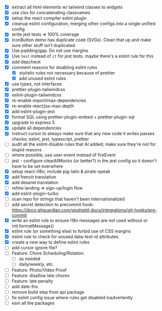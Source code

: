 - [x] extract all html elements w/ tailwind classes to widgets
- [x] use clsx for concatenating classnames
- [x] setup the react compiler eslint plugin
- [x] cleanup eslint configuration, merging other configs into a single unified
      config
- [x] write jest tests => 100% coverage
- [x] IconButton demo has duplicate code (SVGs). Clean that up and make sure
      other stuff isn't duplicated.
- [x] Use padding/gap. Do not use margins
- [x] Use `test` instead of `it` for jest tests. maybe there's a eslint rule for
      this
- [x] add depcheck
- [x] comment reasons for disabling eslint rules
  - [x] stylistic rules not necessary because of prettier
  - [x] add unused eslint rules
- [x] use types, not interfaces
- [x] prettier-plugin-tailwindcss
- [x] eslint-plugin-tailwindcss
- [x] re-enable import/max-dependencies
- [x] re-enable react/jsx-max-depth
- [x] add eslint-plugin-jest
- [x] format SQL using prettier-plugin-embed + prettier-plugin-sql
- [x] upgrade to express 5
- [x] update all dependencies
- [x] instruct cursor to always make sure that any new code it writes passes
      checks: eslint, jest, typescript, prettier
- [ ] audit all the eslint-disable rules that AI added; make sure they're not
      for stupid reasons
- [ ] where possible, use user-event instead of fireEvent
- [ ] jest - configure clearAllMocks (or better?) in the jest config so it
      doesn't have to be set everwhere
- [x] setup react-i18n; include pig-latin & pirate-speak
- [x] add french translation
- [x] add deseret translation
- [ ] refine landing => sign-up/login flow
- [x] add eslint-plugin-turbo
- [ ] scan repo for strings that haven't been internationalized
- [ ] add secret detection to precommit hook:
      https://docs.gitguardian.com/ggshield-docs/integrations/git-hooks/pre-commit
- [x] write an eslint rule to ensure i18n messages are not used without
      <FormattedMessage /> or intl.formatMessage()
- [x] eslint rule (or something else) to forbid use of CSS margins
- [x] eslint rule to check for unused data-test-id attributes
- [x] create a new way to define eslint rules
- [ ] add cursor ignore file?
- [ ] Feature: Chore Scheduling/Rotation
  - [ ] as needed
  - [ ] daily/weekly, etc.
- [ ] Feature: Photo/Video Proof
- [ ] Feature: disallow late chores
- [ ] Feature: late penalty
- [ ] add date-fns
- [ ] remove build step from api package
- [ ] fix eslint config issue where rules get disabled inadvertently
- [ ] esm all the packages

